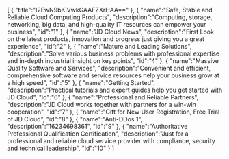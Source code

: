 [
	{
		"title":"I2EwN9bKiVwkGAAFZXrHAA=="
	},
	{
		"name":"Safe, Stable and Reliable Cloud Computing Products",
		"description":"Computing, storage, networking, big data, and high-quality IT resources can empower your business",
		"id":"1"
	},
	{
		"name":"JD Cloud News",
		"description":"First Look on the latest products, innovation and progress just giving you a great experience",
		"id":"2"
	},
	{
		"name":"Mature and Leading Solutions",
		"description":"Solve various business problems with professional expertise and in-depth industrial insight on key points",
		"id":"4"
	},
	{
		"name":"Massive Quality Software and Services",
		"description":"Convenient and efficient, comprehensive software and service resources help your business grow at a high speed",
		"id":"5"
	},
	{
		"name":"Getting Started",
		"description":"Practical tutorials and expert guides help you get started with JD Cloud",
		"id":"6"
	},
	{
		"name":"Professional and Reliable Partners",
		"description":"JD Cloud works together with partners for a win-win cooperation",
		"id":"7"
	},
	{
		"name":"Gift for New User Registration, Free Trial of JD Cloud",
		"id":"8"
	},
	{
		"name":"Anti-DDos 1",
		"description":"16234698361",
		"id":"9"
	},
	{
		"name":"Authoritative Professional Qualification Certification",
		"description":"Just for a professional and reliable cloud service provider with compliance, security and technical leadership",
		"id":"10"
	}
]